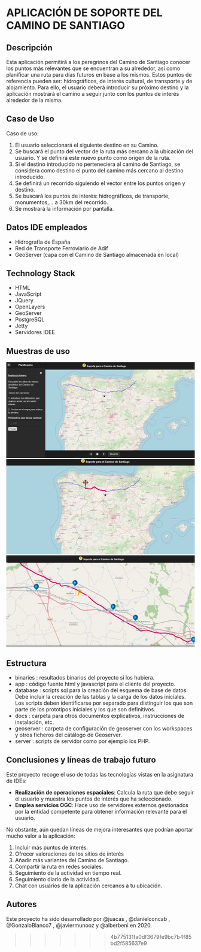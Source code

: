# APLICACIÓN DE SOPORTE DEL CAMINO DE SANTIAGO

## Descripción
Esta aplicación permitirá a los peregrinos del Camino de Santiago conocer los puntos más relevantes que se encuentran a su alrededor, así como planificar una ruta para días futuros en base a los mismos. Estos puntos de referencia pueden ser: hidrográficos, de interés cultural, de transporte y de alojamiento. Para ello, el usuario deberá introducir su próximo destino y la aplicación mostrará el camino a seguir junto con los puntos de interés alrededor de la misma.

## Caso de Uso
Caso de uso:

1. El usuario seleccionará el siguiente destino en su Camino.
2. Se buscará el punto del vector de la ruta más cercano a la ubicación del usuario. Y se definirá este nuevo punto como origen de la ruta.
3. Si el destino introducido no perteneciera al camino de Santiago, se considera como destino el punto del camino más cercano al destino introducido.
4. Se definirá un recorrido siguiendo el vector entre los puntos origen y destino.
5. Se buscará los puntos de interés: hidrográficos, de transporte, monumentos,... a 30km del recorrido.
6. Se mostrará la información por pantalla.

## Datos IDE empleados

- Hidrografía de España
- Red de Transporte Ferroviario de Adif
- GeoServer (capa con el Camino de Santiago almacenada en local)

## Technology Stack

- HTML
- JavaScript
- JQuery
- OpenLayers
- GeoServer
- PostgreSQL
- Jetty
- Servidores IDEE

## Muestras de uso

![](./docs/images/camino.png)
![](./docs/images/ruta.png)
![](./docs/images/info.png)

## Estructura

- binaries : resultados binarios del proyecto si los hubiera.
- app : código fuente html y javascript para el cliente del proyecto.
- database : scripts sql para la creación del esquema de base de datos. Debe incluir la creación de las tablas y la carga de los datos iniciales. Los scripts deben identificarse por separado para distinguir los que son parte de los prototipos iniciales y los que son definitivos.
- docs : carpeta para otros documentos explicativos, instrucciones de instalación, etc.
- geoserver : carpeta de configuración de geoserver con los workspaces y otros ficheros del catálogo de Geoserver.
- server : scripts de servidor como por ejemplo los PHP.

## Conclusiones y líneas de trabajo futuro
Este proyecto recoge el uso de todas las tecnologías vistas en la asignatura de IDEs:

- **Realización de operaciones espaciales**:  Calcula la ruta que debe seguir el usuario y muestra los puntos de interés que ha seleccionado.
- **Emplea servicios OGC**: Hace uso de servidores externos gestionados por la entidad competente para obtener información relevante para el usuario.

No obstante, aún quedan líneas de mejora interesantes que podrían aportar mucho valor a la aplicación:

1. Incluir más puntos de interés. 
2. Ofrecer valoraciones de los sitios de interés
3. Añadir más variantes del Camino de Santiago.
4. Compartir la ruta en redes sociales.
5. Seguimiento de la actividad en tiempo real. 
6. Seguimiento diario de la actividad.
7. Chat con usuarios de la aplicación cercanos a tu ubicación.

## Autores
Este proyecto ha sido desarrollado por @juacas , @danielconcab , @GonzaloBlanco7 , @javiermunooz y @alberbeni en 2020.
>>>>>>> 4b775131fa0df3679fe9bc7b4f85bd2f585637e9
